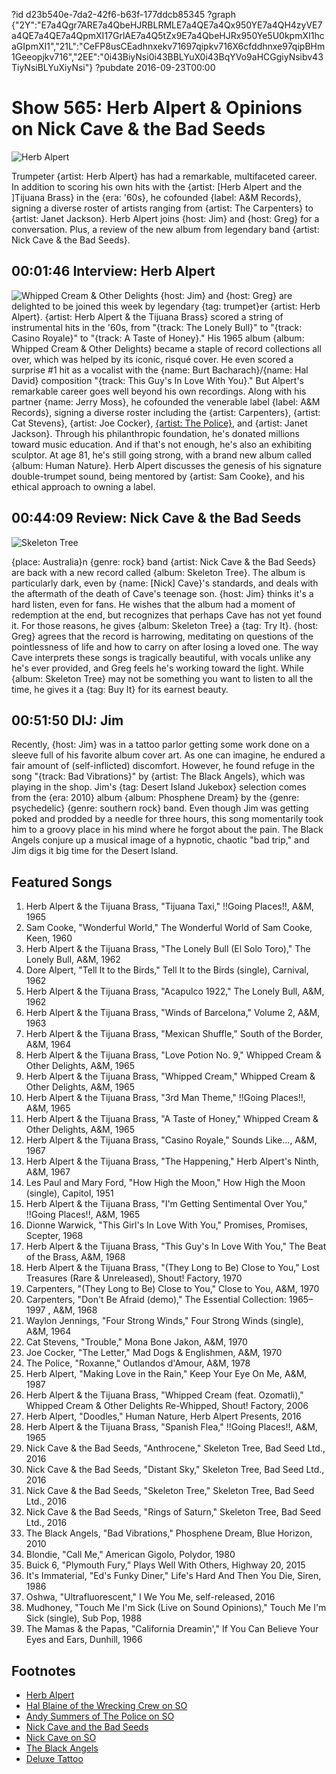 ?id d23b540e-7da2-42f6-b63f-177ddcb85345
?graph {"2Y":"E7a4Qgr7ARE7a4QbeHJRBLRMLE7a4QE7a4Qx950YE7a4QH4zyVE7a4QE7a4QE7a4QpmXI17GrlAE7a4Q5tZx9E7a4QbeHJRx950Ye5U0kpmXI1hcaGIpmXI1","21L":"CeFP8usCEadhnxekv71697qipkv716X6cfddhnxe97qipBHm1Geeopjkv716","2EE":"0i43BiyNsi0i43BBLYuX0i43BqYVo9aHCGgiyNsibv43TiyNsiBLYuXiyNsi"}
?pubdate 2016-09-23T00:00
# Show 565: Herb Alpert & Opinions on Nick Cave & the Bad Seeds

![Herb Alpert](https://static.soundopinions.org/images/2016/herbalpert_web.jpg)

Trumpeter {artist: Herb Alpert} has had a remarkable, multifaceted career. In addition to scoring his own hits with the {artist: [Herb Alpert and the ]Tijuana Brass} in the {era: '60s}, he cofounded {label: A&M Records}, signing a diverse roster of artists ranging from {artist: The Carpenters} to {artist: Janet Jackson}. Herb Alpert joins {host: Jim} and {host: Greg} for a conversation. Plus, a review of the new album from legendary band {artist: Nick Cave & the Bad Seeds}.

## 00:01:46 Interview: Herb Alpert
![Whipped Cream & Other Delights](https://static.soundopinions.org/assets/565/2Y0.jpg)
{host: Jim} and {host: Greg} are delighted to be joined this week by legendary {tag: trumpet}er {artist: Herb Alpert}. {artist: Herb Alpert & the Tijuana Brass} scored a string of instrumental hits in the '60s, from "{track: The Lonely Bull}" to "{track: Casino Royale}" to "{track: A Taste of Honey}." His 1965 album {album: Whipped Cream & Other Delights} became a staple of record collections all over, which was helped by its iconic, risqué cover. He even scored a surprise #1 hit as a vocalist with the {name: Burt Bacharach}/{name: Hal David} composition "{track: This Guy's In Love With You}." But Alpert's remarkable career goes well beyond his own recordings. Along with his partner {name: Jerry Moss}, he cofounded the venerable label {label: A&M Records}, signing a diverse roster including the {artist: Carpenters}, {artist: Cat Stevens}, {artist: Joe Cocker}, [{artist: The Police}](/show/53), and {artist: Janet Jackson}. Through his philanthropic foundation, he's donated millions toward music education. And if that's not enough, he's also an exhibiting sculptor. At age 81, he's still going strong, with a brand new album called {album: Human Nature}. Herb Alpert discusses the genesis of his signature double-trumpet sound, being mentored by {artist: Sam Cooke}, and his ethical approach to owning a label.

## 00:44:09 Review: Nick Cave & the Bad Seeds
![Skeleton Tree](https://static.soundopinions.org/assets/565/21L0.jpg)

{place: Australia}n {genre: rock} band {artist: Nick Cave & the Bad Seeds} are back with a new record called {album: Skeleton Tree}. The album is particularly dark, even by {name: [Nick] Cave}'s standards, and deals with the aftermath of the death of Cave's teenage son. {host: Jim} thinks it's a hard listen, even for fans. He wishes that the album had a moment of redemption at the end, but recognizes that perhaps Cave has not yet found it. For those reasons, he gives {album: Skeleton Tree} a {tag: Try It}. {host: Greg} agrees that the record is harrowing, meditating on questions of the pointlessness of life and how to carry on after losing a loved one. The way Cave interprets these songs is tragically beautiful, with vocals unlike any he's ever provided, and Greg feels he's working toward the light. While {album: Skeleton Tree} may not be something you want to listen to all the time, he gives it a {tag: Buy It} for its earnest beauty.


## 00:51:50  DIJ: Jim

Recently, {host: Jim} was in a tattoo parlor getting some work done on a sleeve full of his favorite album cover art. As one can imagine, he endured a fair amount of (self-inflicted) discomfort. However, he found refuge in the song "{track: Bad Vibrations}" by {artist: The Black Angels}, which was playing in the shop. Jim's {tag: Desert Island Jukebox} selection comes from the {era: 2010} album {album: Phosphene Dream} by the {genre: psychedelic} {genre: southern rock} band. Even though Jim was getting poked and prodded by a needle for three hours, this song momentarily took him to a groovy place in his mind where he forgot about the pain. The Black Angels conjure up a musical image of a hypnotic, chaotic "bad trip," and Jim digs it big time for the Desert Island.

## Featured Songs

1. Herb Alpert & the Tijuana Brass, "Tijuana Taxi," !!Going Places!!, A&M, 1965
1. Sam Cooke, "Wonderful World," The Wonderful World of Sam Cooke, Keen, 1960
1. Herb Alpert & the Tijuana Brass, "The Lonely Bull (El Solo Toro)," The Lonely Bull, A&M, 1962
1. Dore Alpert, "Tell It to the Birds," Tell It to the Birds (single), Carnival, 1962
1. Herb Alpert & the Tijuana Brass, "Acapulco 1922," The Lonely Bull, A&M, 1962
1. Herb Alpert & the Tijuana Brass, "Winds of Barcelona," Volume 2, A&M, 1963
1. Herb Alpert & the Tijuana Brass, "Mexican Shuffle," South of the Border, A&M, 1964
1. Herb Alpert & the Tijuana Brass, "Love Potion No. 9," Whipped Cream & Other Delights, A&M, 1965
1. Herb Alpert & the Tijuana Brass, "Whipped Cream," Whipped Cream & Other Delights, A&M, 1965
1. Herb Alpert & the Tijuana Brass, "3rd Man Theme," !!Going Places!!, A&M, 1965
1. Herb Alpert & the Tijuana Brass, "A Taste of Honey," Whipped Cream & Other Delights, A&M, 1965
1. Herb Alpert & the Tijuana Brass, "Casino Royale," Sounds Like..., A&M, 1967
1. Herb Alpert & the Tijuana Brass, "The Happening," Herb Alpert's Ninth, A&M, 1967
1. Les Paul and Mary Ford, "How High the Moon," How High the Moon (single), Capitol, 1951
1. Herb Alpert & the Tijuana Brass, "I'm Getting Sentimental Over You," !!Going Places!!, A&M, 1965
1. Dionne Warwick, "This Girl's In Love With You," Promises, Promises, Scepter, 1968
1. Herb Alpert & the Tijuana Brass, "This Guy's In Love With You," The Beat of the Brass, A&M, 1968
1. Herb Alpert & the Tijuana Brass, "(They Long to Be) Close to You," Lost Treasures (Rare & Unreleased), Shout! Factory, 1970
1. Carpenters, "(They Long to Be) Close to You," Close to You, A&M, 1970
1. Carpenters, "Don't Be Afraid (demo)," The Essential Collection: 1965–1997 , A&M, 1968
1. Waylon Jennings, "Four Strong Winds," Four Strong Winds (single), A&M, 1964
1. Cat Stevens, "Trouble," Mona Bone Jakon, A&M, 1970
1. Joe Cocker, "The Letter," Mad Dogs & Englishmen, A&M, 1970
1. The Police, "Roxanne," Outlandos d'Amour, A&M, 1978
1. Herb Alpert, "Making Love in the Rain," Keep Your Eye On Me, A&M, 1987
1. Herb Alpert & the Tijuana Brass, "Whipped Cream (feat. Ozomatli)," Whipped Cream & Other Delights Re-Whipped, Shout! Factory, 2006
1. Herb Alpert, "Doodles," Human Nature, Herb Alpert Presents, 2016
1. Herb Alpert & the Tijuana Brass, "Spanish Flea," !!Going Places!!, A&M, 1965
1. Nick Cave & the Bad Seeds, "Anthrocene," Skeleton Tree, Bad Seed Ltd., 2016
1. Nick Cave & the Bad Seeds, "Distant Sky," Skeleton Tree, Bad Seed Ltd., 2016
1. Nick Cave & the Bad Seeds, "Skeleton Tree," Skeleton Tree, Bad Seed Ltd., 2016
1. Nick Cave & the Bad Seeds, "Rings of Saturn," Skeleton Tree, Bad Seed Ltd., 2016
1. The Black Angels, "Bad Vibrations," Phosphene Dream, Blue Horizon, 2010
1. Blondie, "Call Me," American Gigolo, Polydor, 1980
1. Buick 6, "Plymouth Fury," Plays Well With Others, Highway 20, 2015
1. It's Immaterial, "Ed's Funky Diner," Life's Hard And Then You Die, Siren, 1986
1. Oshwa, "Ultrafluorescent," I We You Me, self-released, 2016
1. Mudhoney, "Touch Me I'm Sick (Live on Sound Opinions)," Touch Me I'm Sick (single), Sub Pop, 1988
1. The Mamas & the Papas, "California Dreamin'," If You Can Believe Your Eyes and Ears, Dunhill, 1966

## Footnotes
- [Herb Alpert](http://herbalpert.com/)
- [Hal Blaine of the Wrecking Crew on SO](/show/488/)
- [Andy Summers of The Police on SO](/show/53)
- [Nick Cave and the Bad Seeds](http://www.nickcave.com/home/)
- [Nick Cave on SO](/show/153/)
- [The Black Angels](http://theblackangels.colortestmerch.com/)
- [Deluxe Tattoo](http://www.deluxetattoo.com/dyn_gallery.php?idalb_img=1)
